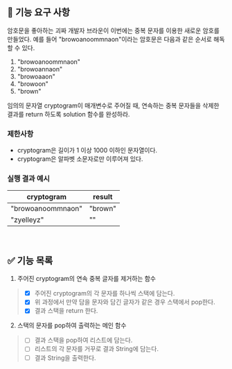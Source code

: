 ## 🚀 기능 요구 사항

암호문을 좋아하는 괴짜 개발자 브라운이 이번에는 중복 문자를 이용한 새로운 암호를 만들었다. 예를 들어 "browoanoommnaon"이라는 암호문은 다음과 같은 순서로 해독할 수 있다.

1. "browoanoommnaon"
2. "browoannaon"
3. "browoaaon"
4. "browoon"
5. "brown"

임의의 문자열 cryptogram이 매개변수로 주어질 때, 연속하는 중복 문자들을 삭제한 결과를 return 하도록 solution 함수를 완성하라.

### 제한사항

- cryptogram은 길이가 1 이상 1000 이하인 문자열이다.
- cryptogram은 알파벳 소문자로만 이루어져 있다.

### 실행 결과 예시

| cryptogram | result |
| --- | --- |
| "browoanoommnaon" | "brown" |
| "zyelleyz" | "" |

</br>

## ✅ 기능 목록
1. 주어진 cryptogram의 연속 중복 글자를 제거하는 함수
> - [x] 주어진 cryptogram의 각 문자를 하나씩 스택에 담는다.
> - [x] 위 과정에서 만약 담을 문자와 담긴 글자가 같은 경우 스택에서 pop한다.
> - [x] 결과 스택을 return 한다.
2. 스택의 문자를 pop하여 출력하는 메인 함수
> - [ ] 결과 스택을 pop하여 리스트에 담는다.
> - [ ] 리스트의 각 문자를 거꾸로 결과 String에 담는다.
> - [ ] 결과 String을 출력한다.